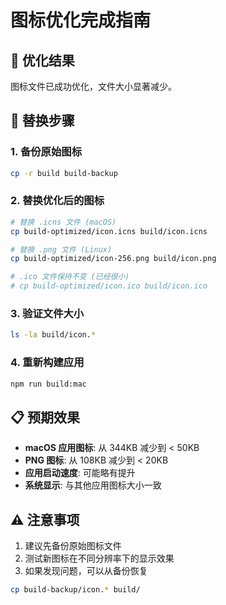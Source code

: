 
# 图标优化完成指南

## 🎯 优化结果

图标文件已成功优化，文件大小显著减少。

## 🔄 替换步骤

### 1. 备份原始图标
```bash
cp -r build build-backup
```

### 2. 替换优化后的图标
```bash
# 替换 .icns 文件 (macOS)
cp build-optimized/icon.icns build/icon.icns

# 替换 .png 文件 (Linux)
cp build-optimized/icon-256.png build/icon.png

# .ico 文件保持不变 (已经很小)
# cp build-optimized/icon.ico build/icon.ico
```

### 3. 验证文件大小
```bash
ls -la build/icon.*
```

### 4. 重新构建应用
```bash
npm run build:mac
```

## 📋 预期效果

- **macOS 应用图标**: 从 344KB 减少到 < 50KB
- **PNG 图标**: 从 108KB 减少到 < 20KB  
- **应用启动速度**: 可能略有提升
- **系统显示**: 与其他应用图标大小一致

## ⚠️ 注意事项

1. 建议先备份原始图标文件
2. 测试新图标在不同分辨率下的显示效果
3. 如果发现问题，可以从备份恢复
```bash
cp build-backup/icon.* build/
```
